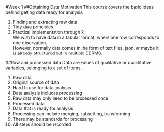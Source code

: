 #Week 1
##Obtaining Data Motivation
This course covers the basic ideas behind getting data ready for analysis.  
1. Finding and extracting raw data  
2. Tidy data principles  
3. Practical implementation through R  
We wish to have data in a tabular format, where one row corresponds to one observation.  
However, normally data comes in the form of text files, json, or maybe it is already structured but in multiple DBRMS.  

##Raw and processed data
Data are values of qualitative or quantitative variables, belonging to a set of items.  
1. Raw data
  1. Original source of data
  2. Hard to use for data analysis
  3. Data analysis includes processing
  4. Raw data may only need to be processed once
2. Processed data
  1. Data that is ready for analysis
  2. Processing can include merging, subsetting, transforming
  3. There may be standards for processing
  4. All steps should be recorded 
